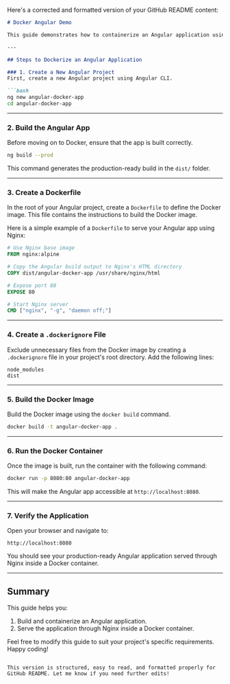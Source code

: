 Here's a corrected and formatted version of your GitHub README content:

```markdown
# Docker Angular Demo

This guide demonstrates how to containerize an Angular application using Docker and serve it through Nginx.

---

## Steps to Dockerize an Angular Application

### 1. Create a New Angular Project
First, create a new Angular project using Angular CLI.

```bash
ng new angular-docker-app
cd angular-docker-app
```

---

### 2. Build the Angular App
Before moving on to Docker, ensure that the app is built correctly.

```bash
ng build --prod
```

This command generates the production-ready build in the `dist/` folder.

---

### 3. Create a Dockerfile
In the root of your Angular project, create a `Dockerfile` to define the Docker image. This file contains the instructions to build the Docker image.

Here is a simple example of a `Dockerfile` to serve your Angular app using Nginx:

```Dockerfile
# Use Nginx base image
FROM nginx:alpine

# Copy the Angular build output to Nginx's HTML directory
COPY dist/angular-docker-app /usr/share/nginx/html

# Expose port 80
EXPOSE 80

# Start Nginx server
CMD ["nginx", "-g", "daemon off;"]
```

---

### 4. Create a `.dockerignore` File
Exclude unnecessary files from the Docker image by creating a `.dockerignore` file in your project's root directory. Add the following lines:

```plaintext
node_modules
dist
```

---

### 5. Build the Docker Image
Build the Docker image using the `docker build` command.

```bash
docker build -t angular-docker-app .
```

---

### 6. Run the Docker Container
Once the image is built, run the container with the following command:

```bash
docker run -p 8080:80 angular-docker-app
```

This will make the Angular app accessible at `http://localhost:8080`.

---

### 7. Verify the Application
Open your browser and navigate to:

```plaintext
http://localhost:8080
```

You should see your production-ready Angular application served through Nginx inside a Docker container.

---

## Summary
This guide helps you:
1. Build and containerize an Angular application.
2. Serve the application through Nginx inside a Docker container.

Feel free to modify this guide to suit your project's specific requirements. Happy coding!
```

This version is structured, easy to read, and formatted properly for GitHub README. Let me know if you need further edits!
